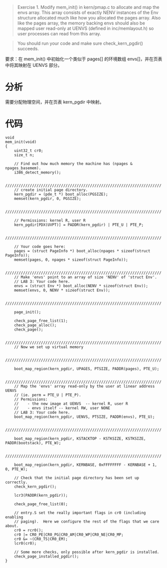 >Exercise 1. Modify mem_init() in kern/pmap.c to allocate and map the envs array. This array consists of exactly NENV instances of the Env structure allocated much like how you allocated the pages array. Also like the pages array, the memory backing envs should also be mapped user read-only at UENVS (defined in inc/memlayout.h) so user processes can read from this array.

>You should run your code and make sure check_kern_pgdir() succeeds.

要求：在 mem_init() 中初始化一个类似于 pages[] 的环境数组 envs[]，并在页表中将其映射在 UENVS 部分。

# 分析

需要分配物理空间，并在页表 kern_pgdir 中映射。

# 代码

```
void
mem_init(void)
{
	uint32_t cr0;
	size_t n;

	// Find out how much memory the machine has (npages & npages_basemem).
	i386_detect_memory();

	//////////////////////////////////////////////////////////////////////
	// create initial page directory.
	kern_pgdir = (pde_t *) boot_alloc(PGSIZE);
	memset(kern_pgdir, 0, PGSIZE);

	//////////////////////////////////////////////////////////////////////
    
	// Permissions: kernel R, user R
	kern_pgdir[PDX(UVPT)] = PADDR(kern_pgdir) | PTE_U | PTE_P;

	//////////////////////////////////////////////////////////////////////

	// Your code goes here:
	pages = (struct PageInfo *) boot_alloc(npages * sizeof(struct PageInfo));
	memset(pages, 0, npages * sizeof(struct PageInfo));

	//////////////////////////////////////////////////////////////////////
	// Make 'envs' point to an array of size 'NENV' of 'struct Env'.
	// LAB 3: Your code here.
	envs = (struct Env *) boot_alloc(NENV * sizeof(struct Env));
	memset(envs, 0, NENV * sizeof(struct Env));

	//////////////////////////////////////////////////////////////////////

	page_init();

	check_page_free_list(1);
	check_page_alloc();
	check_page();

	//////////////////////////////////////////////////////////////////////
	// Now we set up virtual memory

	//////////////////////////////////////////////////////////////////////

	boot_map_region(kern_pgdir, UPAGES, PTSIZE, PADDR(pages), PTE_U);

	//////////////////////////////////////////////////////////////////////
	// Map the 'envs' array read-only by the user at linear address UENVS
	// (ie. perm = PTE_U | PTE_P).
	// Permissions:
	//    - the new image at UENVS  -- kernel R, user R
	//    - envs itself -- kernel RW, user NONE
	// LAB 3: Your code here.
	boot_map_region(kern_pgdir, UENVS, PTSIZE, PADDR(envs), PTE_U);

	//////////////////////////////////////////////////////////////////////

	boot_map_region(kern_pgdir, KSTACKTOP - KSTKSIZE, KSTKSIZE, PADDR(bootstack), PTE_W);

	//////////////////////////////////////////////////////////////////////

	boot_map_region(kern_pgdir, KERNBASE, 0xFFFFFFFF - KERNBASE + 1, 0, PTE_W);

	// Check that the initial page directory has been set up correctly.
	check_kern_pgdir();

	lcr3(PADDR(kern_pgdir));

	check_page_free_list(0);

	// entry.S set the really important flags in cr0 (including enabling
	// paging).  Here we configure the rest of the flags that we care about.
	cr0 = rcr0();
	cr0 |= CR0_PE|CR0_PG|CR0_AM|CR0_WP|CR0_NE|CR0_MP;
	cr0 &= ~(CR0_TS|CR0_EM);
	lcr0(cr0);

	// Some more checks, only possible after kern_pgdir is installed.
	check_page_installed_pgdir();
}
```